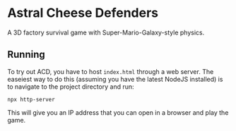 # Astral Cheese Defenders

A 3D factory survival game with Super-Mario-Galaxy-style physics.

## Running

To try out ACD, you have to host `index.html` through a web server. The easeiest way to do this (assuming you have the latest NodeJS installed) is to navigate to the project directory and run:

    npx http-server

This will give you an IP address that you can open in a browser and play the game.
